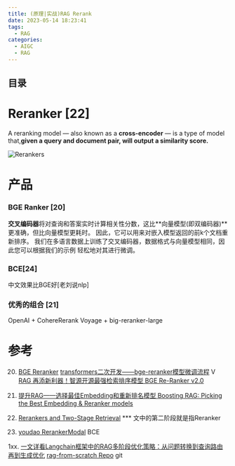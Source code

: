 ```yaml
---
title: (原理|实战)RAG Rerank
date: 2023-05-14 18:23:41
tags:
  - RAG
categories: 
  - AIGC
  - RAG  
---
```


<p></p>
<!-- more -->

## 目录
<!-- toc -->

#  Reranker [22]
A reranking model — also known as a **cross-encoder** — is a type of model that,**given a query and document pair, will output a similarity score.** 

![Rerankers](https://www.pinecone.io/_next/image/?url=https%3A%2F%2Fcdn.sanity.io%2Fimages%2Fvr8gru94%2Fproduction%2F9f0d2f75571bb58eecf2520a23d300a5fc5b1e2c-2440x1100.png&w=3840&q=65)


# 产品
### BGE Ranker [20]
**交叉编码器**将对查询和答案实时计算相关性分数，这比**向量模型(即双编码器)**更准确，但比向量模型更耗时。 因此，它可以用来对嵌入模型返回的前k个文档重新排序。 我们在多语言数据上训练了交叉编码器，数据格式与向量模型相同，因此您可以根据我们的示例 轻松地对其进行微调。 

### BCE[24]
中文效果比BGE好[老刘说nlp]

### 优秀的组合 [21]
OpenAI + CohereRerank
Voyage + big-reranker-large

# 参考

20. [BGE Reranker](https://github.com/FlagOpen/FlagEmbedding/blob/master/README_zh.md)
      [transformers二次开发——bge-reranker模型微调流程](https://www.bilibili.com/video/BV1sQ4y137Ft/) V
    [RAG 再添新利器！智源开源最强检索排序模型 BGE Re-Ranker v2.0 ](https://mp.weixin.qq.com/s/XnkQFCdbvjox1Y06IbIlYw)
   
21. [提升RAG——选择最佳Embedding和重新排名模型 ](https://luxiangdong.com/2023/11/06/rerank-ev/#) 
      [Boosting RAG: Picking the Best Embedding & Reranker models](https://blog.llamaindex.ai/boosting-rag-picking-the-best-embedding-reranker-models-42d079022e83)

22. [Rerankers and Two-Stage Retrieval](https://www.pinecone.io/learn/series/rag/rerankers/)     ***          文中的第二阶段就是指Reranker

24. [youdao RerankerModal](https://github.com/netease-youdao/BCEmbedding) BCE


1xx. [一文详看Langchain框架中的RAG多阶段优化策略：从问题转换到查询路由再到生成优化](https://mp.weixin.qq.com/s/pK2BRLrWpEKKIPFhUtGvcg)
   [rag-from-scratch Repo](https://github.com/langchain-ai/rag-from-scratch) git